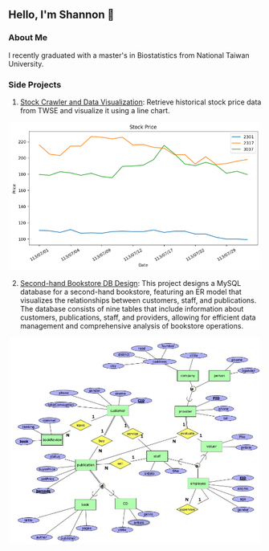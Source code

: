 ## Hello, I'm Shannon 👋

### About Me
I recently graduated with a master's in Biostatistics from National Taiwan University.

### Side Projects
1. [Stock Crawler and Data Visualization](https://github.com/shansshe/stock-crawler): Retrieve historical stock price data from TWSE and visualize it using a line chart.
<div align="center">
  <img src="https://github.com/shansshe/stock-crawler/blob/main/stockprice.png" alt="image" width="500"/>
</div>


2. [Second-hand Bookstore DB Design](https://github.com/shansshe/SecondHand-Bookstore-DB): This project designs a MySQL database for a second-hand bookstore, featuring an ER model that visualizes the relationships between customers, staff, and publications. The database consists of nine tables that include information about customers, publications, staff, and providers, allowing for efficient data management and comprehensive analysis of bookstore operations.
<div align="center">
    <img src="https://github.com/shansshe/SecondHand-Bookstore-DB/blob/main/SHbookstore.jpg" alt="Second-Hand Bookstore Database ER Diagram" width="500">
</div>
<!--
**shansshe/shansshe** is a ✨ _special_ ✨ repository because its `README.md` (this file) appears on your GitHub profile.

Here are some ideas to get you started:

- 🔭 I’m currently working on ...
- 🌱 I’m currently learning ...
- 👯 I’m looking to collaborate on ...
- 🤔 I’m looking for help with ...
- 💬 Ask me about ...
- 📫 How to reach me: ...
- 😄 Pronouns: ...
- ⚡ Fun fact: ...
-->
